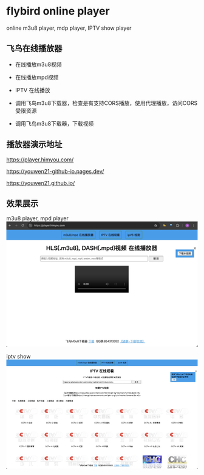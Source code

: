 # flybird online player
online  m3u8 player, mdp player, IPTV show player  

## 飞鸟在线播放器

 - 在线播放m3u8视频
 - 在线播放mpd视频
 - IPTV 在线播放

 - 调用飞鸟m3u8下载器，检查是有支持CORS播放，使用代理播放，访问CORS受限资源
 - 调用飞鸟m3u8下载器，下载视频


## 播放器演示地址

https://player.himyou.com/  

https://youwen21-github-io.pages.dev/  

https://youwen21.github.io/  

## 效果展示
m3u8 player,  mpd player
![player](./static/images/player.jpg)

iptv show
![iptv](./static/images/iptv-show1.jpg)

